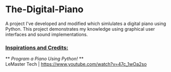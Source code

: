 # The-Digital-Piano
A project I've developed and modified which simlulates a digital piano using Python. This project demonstrates my knowledge using graphical user interfaces and sound implementations.

### <ins> Inspirations and Credits: </ins> <br>
** _Program a Piano Using Python!_ ** <br>
LeMaster Tech | https://www.youtube.com/watch?v=47c_1wOa2so
